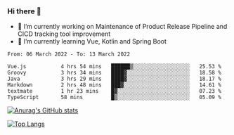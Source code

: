 ### Hi there 👋

- 🔭 I’m currently working on Maintenance of Product Release Pipeline and CICD tracking tool improvement
- 🌱 I’m currently learning Vue, Kotlin and Spring Boot

<!--START_SECTION:waka-->

```text
From: 06 March 2022 - To: 13 March 2022

Vue.js           4 hrs 54 mins   ██████▒░░░░░░░░░░░░░░░░░░   25.53 %
Groovy           3 hrs 34 mins   ████▓░░░░░░░░░░░░░░░░░░░░   18.58 %
Java             3 hrs 29 mins   ████▓░░░░░░░░░░░░░░░░░░░░   18.17 %
Markdown         2 hrs 48 mins   ███▓░░░░░░░░░░░░░░░░░░░░░   14.61 %
textmate         1 hr 23 mins    █▓░░░░░░░░░░░░░░░░░░░░░░░   07.23 %
TypeScript       58 mins         █▒░░░░░░░░░░░░░░░░░░░░░░░   05.09 %
```

<!--END_SECTION:waka-->

[![Anurag's GitHub stats](https://github-readme-stats.vercel.app/api?username=yunhao981&show_icons=true&theme=solarized-dark)](https://github.com/anuraghazra/github-readme-stats)

[![Top Langs](https://github-readme-stats.vercel.app/api/top-langs/?username=yunhao981&theme=solarized-dark&layout=compact)](https://github.com/anuraghazra/github-readme-stats)

<!--
**yunhao981/yunhao981** is a ✨ _special_ ✨ repository because its `README.md` (this file) appears on your GitHub profile.

Here are some ideas to get you started:

- 🔭 I’m currently working on Maintenance of Release Pipeline and CICD tracking tool improvement
- 🌱 I’m currently learning Vue, Kotlin and Spring Boot
- 👯 I’m looking to collaborate on ...
- 🤔 I’m looking for help with ...
- 💬 Ask me about ...
- 📫 How to reach me: ...
- 😄 Pronouns: ...
- ⚡ Fun fact: ...
-->



